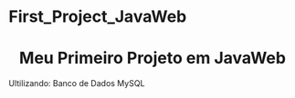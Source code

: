 # First_Project_JavaWeb
<h1 align="center">Meu Primeiro Projeto em JavaWeb</h1>
<p align="left">Ultilizando: Banco de Dados MySQL</p>
